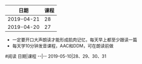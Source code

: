 日期|课程
--|--
2019-04-21|28
2019-04-20|27

- 一定要开口大声朗读才能形成肌肉记忆，每天早上都至少跟读一篇
- 每天学10分钟发音课程，AAC和DDM，可在朗读前做

#阅读
日期|课程
--|--
2019-05-10|28、29、30、31